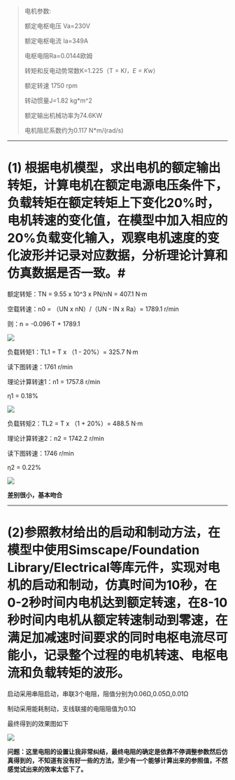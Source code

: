 > 电机参数: 
> 
> 额定电枢电压 Va=230V
> 
> 额定电枢电流 Ia=349A
> 
> 电枢电阻Ra=0.0144欧姆
> 
> 转矩和反电动势常数K=1.225（T = K*I，E = K*w）
> 
> 额定转速 1750 rpm
> 
> 转动惯量J=1.82 kg*m^2
> 
> 额定输出机械功率为74.6KW
> 
> 电机阻尼系数约为0.117 N*m/(rad/s)

---

# (1) 根据电机模型，求出电机的额定输出转矩，计算电机在额定电源电压条件下，负载转矩在额定转矩上下变化20%时，电机转速的变化值，在模型中加入相应的20%负载变化输入，观察电机速度的变化波形并记录对应数据，分析理论计算和仿真数据是否一致。#

额定转矩：TN = 9.55 x 10^3 x PN/nN = 407.1 N·m

空载转速：n0 = （UN x nN）/（UN - IN x Ra）= 1789.1 r/min

则：n = -0.096·T + 1789.1 

![](https://i.imgur.com/TdXEpkm.png)

负载转矩1：TL1 = T x （1 - 20%）= 325.7 N·m

读下图转速：1761 r/min

理论计算转速1：n1 = 1757.8 r/min

η1 = 0.18%

![](https://i.imgur.com/LbqXeFi.png)

负载转矩2：TL2 = T x （1 + 20%）= 488.5 N·m

理论计算转速2：n2 = 1742.2 r/min

读下图转速：1746 r/min

η2 = 0.22%

![](https://i.imgur.com/jXVLHmk.png)

**差别很小，基本吻合**

---

# (2)参照教材给出的启动和制动方法，在模型中使用Simscape/Foundation Library/Electrical等库元件，实现对电机的启动和制动，仿真时间为10秒，在0-2秒时间内电机达到额定转速，在8-10秒时间内电机从额定转速制动到零速，在满足加减速时间要求的同时电枢电流尽可能小，记录整个过程的电机转速、电枢电流和负载转矩的波形。 #

启动采用串阻启动，串联3个电阻，阻值分别为0.06Ω,0.05Ω,0.01Ω

制动采用能耗制动，支线联接的电阻阻值为0.1Ω

最终得到的效果图如下

![](https://i.imgur.com/c0QPwOu.png)

**问题：这里电阻的设置让我非常纠结，最终电阻的确定是依靠不停调整参数然后仿真得到的，不知道有没有好一些的方法，至少有一个能够计算出来的参照值，不然感觉试出来的效率太低下了。**
